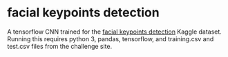 # facial keypoints detection

A tensorflow CNN trained for the [facial keypoints detection][kaggle] Kaggle dataset.
Running this requires python 3, pandas, tensorflow, and training.csv and test.csv files from the challenge site.


[kaggle]: https://www.kaggle.com/c/facial-keypoints-detection
